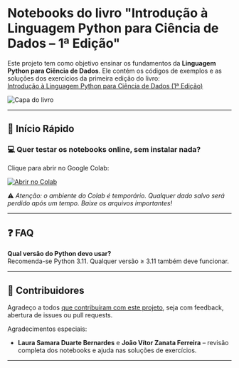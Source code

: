 # Notebooks do livro "Introdução à Linguagem Python para Ciência de Dados – 1ª Edição"

Este projeto tem como objetivo ensinar os fundamentos da **Linguagem Python para Ciência de Dados**. Ele contém os códigos de exemplos e as soluções dos exercícios da primeira edição do livro:  
[Introdução à Linguagem Python para Ciência de Dados (1ª Edição)](https://homl.info/er3)

![Capa do livro](https://drive.google.com/file/d/1STTOH9uV6CbtGBR553gPAAcdpNGVaynq/view?usp=sharing)

---

## 🚀 Início Rápido

### 💻 Quer testar os notebooks online, sem instalar nada?

Clique para abrir no Google Colab:

[![Abrir no Colab](https://colab.research.google.com/assets/colab-badge.svg)](https://colab.research.google.com/github/carlossantos-iffar/Introducao-Linguagem-Python-para-Ciencia-de-Dados-1-edicao/)

⚠️ *Atenção: o ambiente do Colab é temporário. Qualquer dado salvo será perdido após um tempo. Baixe os arquivos importantes!*

---

## ❓ FAQ

**Qual versão do Python devo usar?**  
Recomenda-se Python 3.11. Qualquer versão ≥ 3.11 também deve funcionar.

---

## 👥 Contribuidores

Agradeço a todos [que contribuíram com este projeto](https://github.com/carlossantos-iffar/Introducao-Linguagem-Python-para-Ciencia-de-Dados-1-edicao/), seja com feedback, abertura de issues ou pull requests.

Agradecimentos especiais:

- **Laura Samara Duarte Bernardes** e **João Vítor Zanata Ferreira** – revisão completa dos notebooks e ajuda nas soluções de exercícios.
  
---
